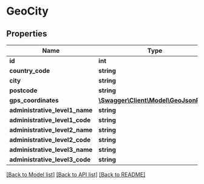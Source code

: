 # GeoCity

## Properties
Name | Type | Description | Notes
------------ | ------------- | ------------- | -------------
**id** | **int** |  | [optional] 
**country_code** | **string** |  | [optional] 
**city** | **string** |  | [optional] 
**postcode** | **string** |  | [optional] 
**gps_coordinates** | [**\Swagger\Client\Model\GeoJsonPoint**](GeoJsonPoint.md) |  | [optional] 
**administrative_level1_name** | **string** |  | [optional] 
**administrative_level1_code** | **string** |  | [optional] 
**administrative_level2_name** | **string** |  | [optional] 
**administrative_level2_code** | **string** |  | [optional] 
**administrative_level3_name** | **string** |  | [optional] 
**administrative_level3_code** | **string** |  | [optional] 

[[Back to Model list]](../README.md#documentation-for-models) [[Back to API list]](../README.md#documentation-for-api-endpoints) [[Back to README]](../README.md)


